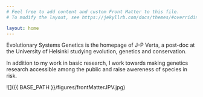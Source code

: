 ```yaml
---
# Feel free to add content and custom Front Matter to this file.
# To modify the layout, see https://jekyllrb.com/docs/themes/#overriding-theme-defaults

layout: home
---
```


Evolutionary Systems Genetics is the homepage of J-P Verta, a post-doc at the University of Helsinki studying evolution, genetics and conservation.  

In addition to my work in basic research, I work towards making genetics research accessible among the public and raise awereness of species in risk.  

![]({{ BASE_PATH }}/figures/frontMatterJPV.jpg)  

